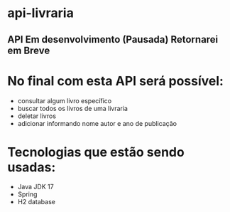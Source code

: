 # api-livraria

## API Em desenvolvimento (Pausada) Retornarei em Breve

# No final com esta API será possível:
- consultar algum livro específico
- buscar todos os livros de uma livraria
- deletar livros
- adicionar informando nome autor e ano de publicação

# Tecnologias que estão sendo usadas:
- Java JDK 17
- Spring
- H2 database
